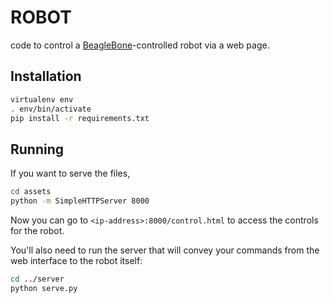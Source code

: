 ROBOT
=====

code to control a
[BeagleBone](http://beagleboard.org/Products/BeagleBone)-controlled
robot via a web page.

Installation
----

```bash
virtualenv env
. env/bin/activate
pip install -r requirements.txt
```

Running
---

If you want to serve the files,

```bash
cd assets
python -m SimpleHTTPServer 8000
```

Now you can go to `<ip-address>:8000/control.html` to access the
controls for the robot.

You'll also need to run the server that will convey your commands
from the web interface to the robot itself:

```bash
cd ../server
python serve.py
```
